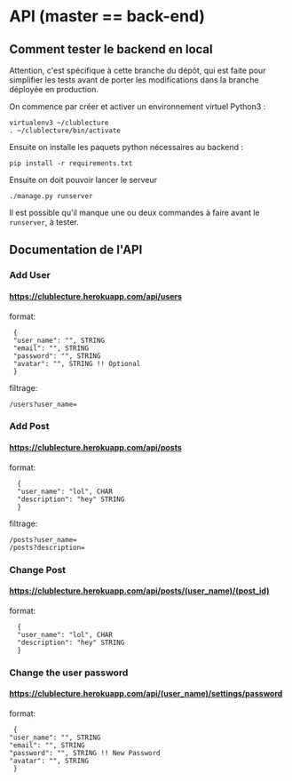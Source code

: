# API (master == back-end)

## Comment tester le backend en local

Attention, c'est spécifique à cette branche du dépôt, qui est faite pour
simplifier les tests avant de porter les modifications dans la branche déployée
en production.

On commence par créer et activer un environnement virtuel Python3 :

    virtualenv3 ~/clublecture
    . ~/clublecture/bin/activate

Ensuite on installe les paquets python nécessaires au backend :

    pip install -r requirements.txt

Ensuite on doit pouvoir lancer le serveur 

    ./manage.py runserver

Il est possible qu'il manque une ou deux commandes à faire avant le `runserver`,
à tester.

## Documentation de l'API

### Add User
#### https://clublecture.herokuapp.com/api/users

  format:

     {
     "user_name": "", STRING
     "email": "", STRING
     "password": "", STRING
     "avatar": "", STRING !! Optional
     }

filtrage:

    /users?user_name=

### Add Post
#### https://clublecture.herokuapp.com/api/posts

  format:

      {
      "user_name": "lol", CHAR
      "description": "hey" STRING
      }

filtrage:  

    /posts?user_name=
    /posts?description=

### Change Post
#### https://clublecture.herokuapp.com/api/posts/(user_name)/(post_id)

  format:

      {
      "user_name": "lol", CHAR
      "description": "hey" STRING
      }

### Change the user password
#### https://clublecture.herokuapp.com/api/(user_name)/settings/password

format:

     {
    "user_name": "", STRING
    "email": "", STRING
    "password": "", STRING !! New Password
    "avatar": "", STRING
     }
